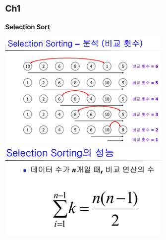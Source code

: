 # Ch1
## Selection Sort
![선택정렬 분석(비교 횟수)](https://github.com/peter3227/DataStructure/blob/main/src/Ch1/img1/%EC%84%A0%ED%83%9D%EC%A0%95%EB%A0%AC%20%EB%B6%84%EC%84%9D(%EB%B9%84%EA%B5%90%20%ED%9A%9F%EC%88%98).png)
![선택정렬 분석(비교 횟수)](https://github.com/peter3227/DataStructure/blob/main/src/Ch1/img1/%EC%84%A0%ED%83%9D%EC%A0%95%EB%A0%AC%EC%9D%98%20%EC%84%B1%EB%8A%A5.png?raw=true)
